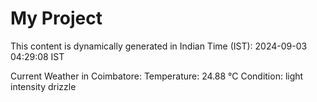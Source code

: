 # My Project

This content is dynamically generated in Indian Time (IST): 2024-09-03 04:29:08 IST


Current Weather in Coimbatore:
Temperature: 24.88 °C
Condition: light intensity drizzle
